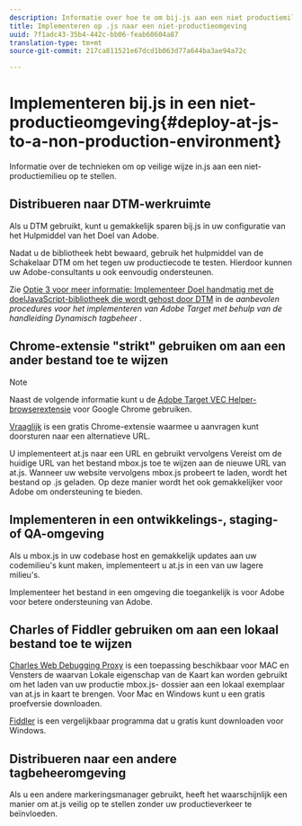 ```yaml
---
description: Informatie over hoe te om bij.js aan een niet productiemilieu veilig op te stellen.
title: Implementeren op .js naar een niet-productieomgeving
uuid: 7f1adc43-35b4-442c-bb06-feab60604a87
translation-type: tm+mt
source-git-commit: 217ca811521e67dcd1b063d77a644ba3ae94a72c

---
```



# Implementeren bij.js in een niet-productieomgeving{#deploy-at-js-to-a-non-production-environment}

Informatie over de technieken om op veilige wijze in.js aan een niet-productiemilieu op te stellen.

## Distribueren naar DTM-werkruimte

Als u DTM gebruikt, kunt u gemakkelijk sparen bij.js in uw configuratie van het Hulpmiddel van het Doel van Adobe.

Nadat u de bibliotheek hebt bewaard, gebruik het hulpmiddel van de Schakelaar DTM om het tegen uw productiecode te testen. Hierdoor kunnen uw Adobe-consultants u ook eenvoudig ondersteunen.

Zie [Optie 3 voor meer informatie: Implementeer Doel handmatig met de doelJavaScript-bibliotheek die wordt gehost door DTM](https://docs.adobe.com/content/help/en/dtm/implementing/target/add-target/t-implementing-target-manually-js-hosted-dtm.html) in de *aanbevolen procedures voor het implementeren van Adobe Target met behulp van de handleiding Dynamisch tagbeheer* .

## Chrome-extensie &quot;strikt&quot; gebruiken om aan een ander bestand toe te wijzen

>[!NOTE]
>
>Naast de volgende informatie kunt u de [Adobe Target VEC Helper-browserextensie](/help/c-experiences/c-visual-experience-composer/r-troubleshoot-composer/vec-helper-browser-extension.md) voor Google Chrome gebruiken.

[Vraaglijk](https://chrome.google.com/webstore/detail/requestly/mdnleldcmiljblolnjhpnblkcekpdkpa?hl=en) is een gratis Chrome-extensie waarmee u aanvragen kunt doorsturen naar een alternatieve URL.

U implementeert at.js naar een URL en gebruikt vervolgens Vereist om de huidige URL van het bestand mbox.js toe te wijzen aan de nieuwe URL van at.js. Wanneer uw website vervolgens mbox.js probeert te laden, wordt het bestand op .js geladen. Op deze manier wordt het ook gemakkelijker voor Adobe om ondersteuning te bieden.

## Implementeren in een ontwikkelings-, staging- of QA-omgeving

Als u mbox.js in uw codebase host en gemakkelijk updates aan uw codemilieu&#39;s kunt maken, implementeert u at.js in een van uw lagere milieu&#39;s.

Implementeer het bestand in een omgeving die toegankelijk is voor Adobe voor betere ondersteuning van Adobe.

## Charles of Fiddler gebruiken om aan een lokaal bestand toe te wijzen

[Charles Web Debugging Proxy](https://www.charlesproxy.com/) is een toepassing beschikbaar voor MAC en Vensters de waarvan Lokale eigenschap van de Kaart kan worden gebruikt om het laden van uw productie mbox.js- dossier aan een lokaal exemplaar van at.js in kaart te brengen. Voor Mac en Windows kunt u een gratis proefversie downloaden.

[Fiddler](https://www.telerik.com/fiddler) is een vergelijkbaar programma dat u gratis kunt downloaden voor Windows.

## Distribueren naar een andere tagbeheeromgeving

Als u een andere markeringsmanager gebruikt, heeft het waarschijnlijk een manier om at.js veilig op te stellen zonder uw productieverkeer te beïnvloeden.